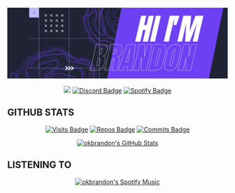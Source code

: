 [![Hi, I'm Brandon](./assets/cover.png)](#)

<span align="center">
  
  <a href="mailto:hello@brandoncodes.dev"><img src="https://img.shields.io/badge/Gmail-D14836?style=for-the-badge&logo=gmail&logoColor=white" /></a>
  [![Discord Badge](https://img.shields.io/badge/Discord-7289DA?style=for-the-badge&logo=discord&logoColor=white)](https://discord.com/users/TADASUKE#0554)
  [![Spotify Badge](https://img.shields.io/badge/Spotify-1ED760?&style=for-the-badge&logo=spotify&logoColor=white)](https://open.spotify.com/user/deustch.private)
  
</span>

<h2>GITHUB STATS</h2>

<span align="center">
  
  [![Visits Badge](https://badges.strrl.dev/visits/okbrandon/okbrandon?style=for-the-badge&color=6E40F3)](#)
  [![Repos Badge](https://badges.strrl.dev/repos/okbrandon?style=for-the-badge&color=6E40F3)](https://github.com/okbrandon?tab=repositories)
  [![Commits Badge](https://badges.strrl.dev/commits/weekly/okbrandon?style=for-the-badge&color=6E40F3)](https://github.com/okbrandon?tab=repositories)

</span>

<span align="center">

  [![okbrandon's GitHub Stats](https://github-readme-stats.vercel.app/api?username=okbrandon&show_icons=true&line_height=27&count_private=true&title_color=ffffff&text_color=c9cacc&icon_color=6E40F3&bg_color=2F3640)](#)

</span>

<h2>LISTENING TO</h2>

<span align="center">
  
  [![okbrandon's Spotify Music](https://data-card-for-spotify.herokuapp.com/api/card?user_id=deustch.private)](#)
  
</span>
